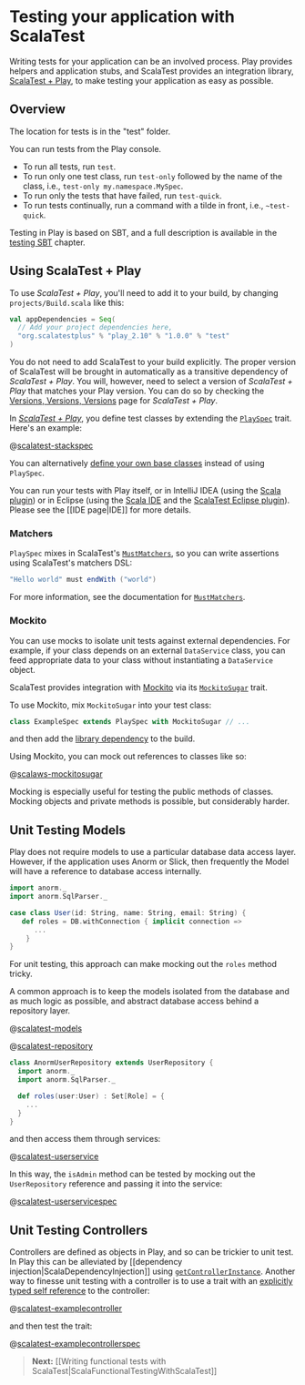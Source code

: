 # Testing your application with ScalaTest

Writing tests for your application can be an involved process. Play provides helpers and application stubs, and ScalaTest provides an integration library, [ScalaTest + Play](http://scalatest.org/plus/play), to make testing your application as easy as possible.

## Overview

The location for tests is in the "test" folder.  <!-- There are two sample test files created in the test folder which can be used as templates. -->

You can run tests from the Play console.

* To run all tests, run `test`.
* To run only one test class, run `test-only` followed by the name of the class, i.e., `test-only my.namespace.MySpec`.
* To run only the tests that have failed, run `test-quick`.
* To run tests continually, run a command with a tilde in front, i.e., `~test-quick`.

Testing in Play is based on SBT, and a full description is available in the [testing SBT](http://www.scala-sbt.org/0.13.0/docs/Detailed-Topics/Testing) chapter.

## Using ScalaTest + Play

To use _ScalaTest + Play_, you'll need to add it to your build, by changing `projects/Build.scala` like this:

```scala
val appDependencies = Seq(
  // Add your project dependencies here,
  "org.scalatestplus" % "play_2.10" % "1.0.0" % "test"
)
```

You do not need to add ScalaTest to your build explicitly. The proper version of ScalaTest will be brought in automatically as a transitive dependency of _ScalaTest + Play_. You will, however, need to select a version of _ScalaTest + Play_ that matches your Play version. You can do so by checking the [Versions, Versions, Versions](http://www.scalatest.org/plus/play/versions) page for _ScalaTest + Play_.

In [_ScalaTest + Play_](http://scalatest.org/plus/play), you define test classes by extending the [`PlaySpec`](http://doc.scalatest.org/plus-play/1.0.0/index.html#org.scalatestplus.play.PlaySpec) trait. Here's an example:

@[scalatest-stackspec](code-scalatestplus-play/StackSpec.scala)

You can alternatively [define your own base classes](http://scalatest.org/user_guide/defining_base_classes) instead of using `PlaySpec`.

You can run your tests with Play itself, or in IntelliJ IDEA (using the [Scala plugin](http://blog.jetbrains.com/scala/)) or in Eclipse (using the [Scala IDE](http://scala-ide.org/) and the [ScalaTest Eclipse plugin](http://scalatest.org/user_guide/using_scalatest_with_eclipse)).  Please see the [[IDE page|IDE]] for more details.

### Matchers

`PlaySpec` mixes in ScalaTest's [`MustMatchers`](http://doc.scalatest.org/2.1.5/index.html#org.scalatest.MustMatchers), so you can write assertions using ScalaTest's matchers DSL:

```scala
"Hello world" must endWith ("world")
```

For more information, see the documentation for [`MustMatchers`](http://doc.scalatest.org/2.1.5/index.html#org.scalatest.MustMatchers).

### Mockito

You can use mocks to isolate unit tests against external dependencies.  For example, if your class depends on an external `DataService` class, you can feed appropriate data to your class without instantiating a `DataService` object.

ScalaTest provides integration with [Mockito](https://code.google.com/p/mockito/) via its [`MockitoSugar`](http://doc.scalatest.org/2.1.5/index.html#org.scalatest.mock.MockitoSugar) trait.

To use Mockito, mix `MockitoSugar` into your test class:

```scala
class ExampleSpec extends PlaySpec with MockitoSugar // ...
```

and then add the [library dependency](http://mvnrepository.com/artifact/org.mockito/mockito-core) to the build.

Using Mockito, you can mock out references to classes like so:

@[scalaws-mockitosugar](code-scalatestplus-play/ExampleMockitoSpec.scala)

Mocking is especially useful for testing the public methods of classes.  Mocking objects and private methods is possible, but considerably harder.

## Unit Testing Models

Play does not require models to use a particular database data access layer.  However, if the application uses Anorm or Slick, then frequently the Model will have a reference to database access internally.

```scala
import anorm._
import anorm.SqlParser._

case class User(id: String, name: String, email: String) {
   def roles = DB.withConnection { implicit connection =>
      ...
    }
}
```

For unit testing, this approach can make mocking out the `roles` method tricky.

A common approach is to keep the models isolated from the database and as much logic as possible, and abstract database access behind a repository layer.

@[scalatest-models](code/models/User.scala)

@[scalatest-repository](code/services/UserRepository.scala)

```scala
class AnormUserRepository extends UserRepository {
  import anorm._
  import anorm.SqlParser._

  def roles(user:User) : Set[Role] = {
    ...
  }
}
```

and then access them through services:

@[scalatest-userservice](code/services/UserService.scala)

In this way, the `isAdmin` method can be tested by mocking out the `UserRepository` reference and passing it into the service:

@[scalatest-userservicespec](code-scalatestplus-play/UserServiceSpec.scala)

## Unit Testing Controllers

Controllers are defined as objects in Play, and so can be trickier to unit test.  In Play this can be alleviated by [[dependency injection|ScalaDependencyInjection]] using [`getControllerInstance`](api/scala/index.html#play.api.GlobalSettings@getControllerInstance).  Another way to finesse unit testing with a controller is to use a trait with an [explicitly typed self reference](http://www.naildrivin5.com/scalatour/wiki_pages/ExplcitlyTypedSelfReferences) to the controller:

@[scalatest-examplecontroller](code-scalatestplus-play/ExampleControllerSpec.scala)

and then test the trait:

@[scalatest-examplecontrollerspec](code-scalatestplus-play/ExampleControllerSpec.scala)

> **Next:** [[Writing functional tests with ScalaTest|ScalaFunctionalTestingWithScalaTest]]
